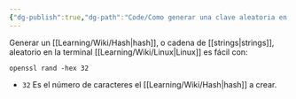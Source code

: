 ```yaml
---
{"dg-publish":true,"dg-path":"Code/Como generar una clave aleatoria en la terminal.md","permalink":"/code/como-generar-una-clave-aleatoria-en-la-terminal/","created":"2024-04-01T18:47","updated":"2024-04-01T19:01"}
---
```


Generar un [[Learning/Wiki/Hash\|hash]], o cadena de [[strings\|strings]], aleatorio en la terminal [[Learning/Wiki/Linux\|Linux]] es fácil con:
```shell
openssl rand -hex 32
```
- `32` Es el número de caracteres el [[Learning/Wiki/Hash\|hash]] a crear.
